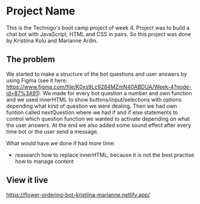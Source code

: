 # Project Name

This is the Technigo's boot camp project of week 4. Project was to build a chat bot with JavaScript, HTML and CSS in pairs. So this project was done by Kristiina Kolu and Marianne Ardin.

## The problem

We started to make a structure of the bot questions and user answers by using Figma (see it here: https://www.figma.com/file/K0xs9Lc9284MZmN40ABDUA/Week-4?node-id=87%3A91). We made for every bot question a number and own function and we used innerHTML to show buttons/input/selections with options depending what kind of question we were dealing. Then we had own funtion called nextQuestion where we had if and if else statements to control which question function we wanted to activate depending on what the user answers. At the end we also added some sound effect after every time bot or the user send a message. 

What would have we done if had more time:
- reasearch how to replace innerHTML, because it is not the best practise how to manage content

## View it live

https://flower-ordering-bot-kristiina-marianne.netlify.app/

